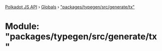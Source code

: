 [Polkadot JS API](../README.md) › [Globals](../globals.md) › ["packages/typegen/src/generate/tx"](_packages_typegen_src_generate_tx_.md)

# Module: "packages/typegen/src/generate/tx"


